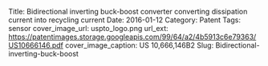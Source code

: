 Title: Bidirectional inverting buck-boost converter converting dissipation current into recycling current
Date: 2016-01-12
Category: Patent
Tags: sensor
cover_image_url: uspto_logo.png
url_ext: https://patentimages.storage.googleapis.com/99/64/a2/4b5913c6e79363/US10666146.pdf
cover_image_caption: US 10,666,146B2
Slug: Bidirectional-inverting-buck-boost
